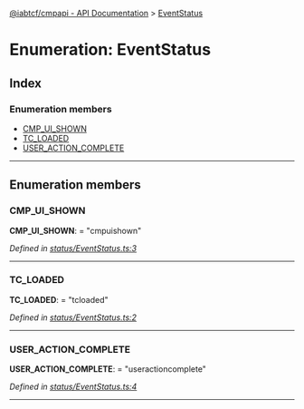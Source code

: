[@iabtcf/cmpapi - API Documentation](../README.md) > [EventStatus](../enums/eventstatus.md)

# Enumeration: EventStatus

## Index

### Enumeration members

* [CMP_UI_SHOWN](eventstatus.md#cmp_ui_shown)
* [TC_LOADED](eventstatus.md#tc_loaded)
* [USER_ACTION_COMPLETE](eventstatus.md#user_action_complete)

---

## Enumeration members

<a id="cmp_ui_shown"></a>

###  CMP_UI_SHOWN

**CMP_UI_SHOWN**:  = "cmpuishown"

*Defined in [status/EventStatus.ts:3](https://github.com/chrispaterson/iabtcf/blob/a518601/modules/cmpapi/src/status/EventStatus.ts#L3)*

___
<a id="tc_loaded"></a>

###  TC_LOADED

**TC_LOADED**:  = "tcloaded"

*Defined in [status/EventStatus.ts:2](https://github.com/chrispaterson/iabtcf/blob/a518601/modules/cmpapi/src/status/EventStatus.ts#L2)*

___
<a id="user_action_complete"></a>

###  USER_ACTION_COMPLETE

**USER_ACTION_COMPLETE**:  = "useractioncomplete"

*Defined in [status/EventStatus.ts:4](https://github.com/chrispaterson/iabtcf/blob/a518601/modules/cmpapi/src/status/EventStatus.ts#L4)*

___

